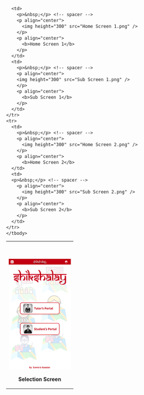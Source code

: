 <table align="center">
  <tbody>
     <tr>
      <td>
        <p>&nbsp;</p> <!-- spacer -->
        <p align="center">
          <img height="300px" src="Selection Screen.png" />
        </p>
        <p align="center">
          <b>Selection Screen</b>
        </p>
      </td>

      <td>
        <p>&nbsp;</p> <!-- spacer -->
        <p align="center">
          <img height="300" src="Home Screen 1.png" />
        </p>
        <p align="center">
          <b>Home Screen 1</b>
        </p>
      </td>
      <td>
        <p>&nbsp;</p> <!-- spacer -->
        <p align="center">
        <img height="300" src="Sub Screen 1.png" />
        </p>
        <p align="center">
          <b>Sub Screen 1</b>
        </p>
      </td>
    </tr>
    <tr>
      <td>
        <p>&nbsp;</p> <!-- spacer -->
        <p align="center">
          <img height="300" src="Home Screen 2.png" />
        </p>
        <p align="center">
          <b>Home Screen 2</b>
      </td>
      <td>
      <p>&nbsp;</p> <!-- spacer -->
        <p align="center">
          <img height="300" src="Sub Screen 2.png" />
        </p>
        <p align="center">
          <b>Sub Screen 2</b>
        </p>
      </td>
    </tr>
    </tbody>
  </table>
